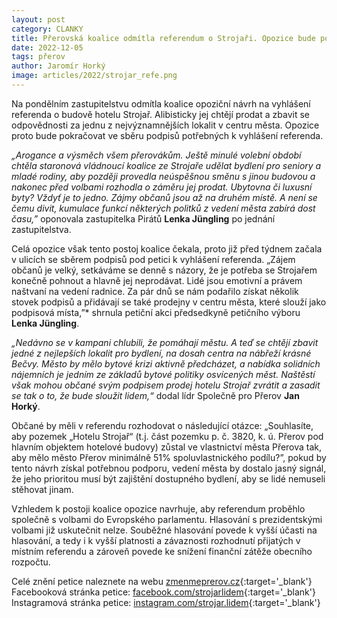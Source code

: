 ```yaml
---
layout: post
category: CLANKY
title: Přerovská koalice odmítla referendum o Strojaři. Opozice bude pokračovat ve sběru podpisů, aby odprodej budovy zvrátili"
date: 2022-12-05
tags: přerov
author: Jaromír Horký
image: articles/2022/strojar_refe.png
---
```

Na pondělním zastupitelstvu odmítla koalice opoziční návrh na vyhlášení referenda o budově hotelu Strojař. Alibisticky jej chtějí prodat a zbavit se odpovědnosti za jednu z nejvýznamnějších lokalit v centru města. Opozice proto bude pokračovat ve sběru podpisů potřebných k vyhlášení referenda.

*„Arogance a výsměch všem přerovákům. Ještě minulé volební období chtěla staronová vládnoucí koalice ze Strojaře udělat bydlení pro seniory a mladé rodiny, aby později provedla neúspěšnou směnu s jinou budovou a nakonec před volbami rozhodla o záměru jej prodat. Ubytovna či luxusní byty? Vždyť je to jedno. Zájmy občanů jsou až na druhém místě. A není se čemu divit, kumulace funkcí některých politků z vedení města zabírá dost času,”* oponovala zastupitelka Pirátů **Lenka Jüngling** po jednání zastupitelstva.

Celá  opozice však tento postoj koalice čekala, proto již před týdnem začala v ulicích se sběrem podpisů pod petici k vyhlášení referenda. „Zájem občanů je velký, setkáváme se denně s názory, že je potřeba se Strojařem konečně pohnout a hlavně jej neprodávat. Lidé jsou emotivní a právem naštvaní na vedení radnice. Za pár dnů se nám podařilo získat několik stovek podpisů a přidávají se také prodejny v centru města, které slouží jako podpisová místa,”* shrnula petiční akci předsedkyně petičního výboru **Lenka Jüngling**.

*„Nedávno se v kampani chlubili, že pomáhají městu. A teď se chtějí zbavit jedné z nejlepších lokalit pro bydlení, na dosah centra na nábřeží krásné Bečvy. Město by mělo bytové krizi aktivně předcházet, a nabídka solidních nájemních je jedním ze základů bytové politiky osvícených měst. Naštěstí však mohou občané svým podpisem prodej hotelu Strojař zvrátit a zasadit se tak o to, že bude sloužit lidem,“*  dodal lídr Společně pro Přerov **Jan Horký**.

Občané by měli v referendu rozhodovat o následující otázce: „Souhlasíte, aby pozemek „Hotelu Strojař“ (t.j. část pozemku p. č. 3820, k. ú. Přerov pod hlavním objektem hotelové budovy) zůstal ve vlastnictví města Přerova tak, aby mělo město Přerov minimálně 51% spoluvlastnického podílu?”, pokud by tento návrh získal potřebnou podporu, vedení města by dostalo jasný signál, že jeho prioritou musí být zajištění dostupného bydlení, aby se lidé nemuseli stěhovat jinam.

Vzhledem k postoji koalice opozice navrhuje, aby referendum proběhlo společně s volbami do Evropského parlamentu. Hlasování s prezidentskými volbami již uskutečnit nelze. Souběžné hlasování povede k vyšší účasti na hlasování, a tedy i k vyšší platnosti a závaznosti rozhodnutí přijatých v místním referendu a zároveň povede ke snížení finanční zátěže obecního rozpočtu.

Celé znění petice naleznete na webu [zmenmeprerov.cz](http://zmenmeprerov.cz){:target='_blank'}
Facebooková stránka petice: [facebook.com/strojarlidem](https://www.facebook.com/strojarlidem/){:target='_blank'}
Instagramová stránka petice: [instagram.com/strojar.lidem](https://www.instagram.com/strojar.lidem/){:target='_blank'}
